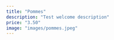 ```yaml
---
title: "Pommes"
description: "Test welcome description"
price: "3.50"
image: "images/pommes.jpeg"
---
```

